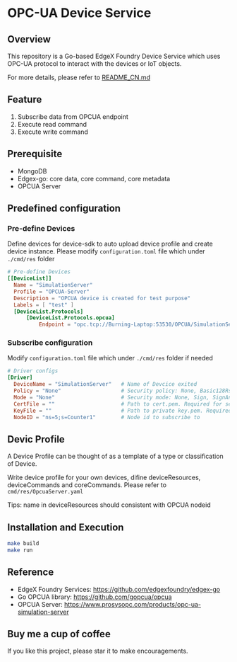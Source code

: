 # OPC-UA Device Service

## Overview
This repository is a Go-based EdgeX Foundry Device Service which uses OPC-UA protocol to interact with the devices or IoT objects.

For more details, please refer to [README_CN.md](https://github.com/Burning1020/device-opcua-go/blob/master/README_CN.md)

## Feature

1. Subscribe data from OPCUA endpoint
2. Execute read command
2. Execute write command

## Prerequisite
* MongoDB
* Edgex-go: core data, core command, core metadata
* OPCUA Server

## Predefined configuration

### Pre-define Devices
Define devices for device-sdk to auto upload device profile and create device instance. Please modify `configuration.toml` file which under `./cmd/res` folder
```toml
# Pre-define Devices
[[DeviceList]]
  Name = "SimulationServer"
  Profile = "OPCUA-Server"
  Description = "OPCUA device is created for test purpose"
  Labels = [ "test" ]
  [DeviceList.Protocols]
      [DeviceList.Protocols.opcua]
          Endpoint = "opc.tcp://Burning-Laptop:53530/OPCUA/SimulationServer"
```

### Subscribe configuration
Modify `configuration.toml` file which under `./cmd/res` folder if needed
```toml
# Driver configs
[Driver]
  DeviceName = "SimulationServer"   # Name of Devcice exited
  Policy = "None"                   # Security policy: None, Basic128Rsa15, Basic256, Basic256Sha256. Default: auto
  Mode = "None"                     # Security mode: None, Sign, SignAndEncrypt. Default: auto
  CertFile = ""                     # Path to cert.pem. Required for security mode/policy != None
  KeyFile = ""                      # Path to private key.pem. Required for security mode/policy != None
  NodeID = "ns=5;s=Counter1"        # Node id to subscribe to
```
## Devic Profile

A Device Profile can be thought of as a template of a type or classification of Device. 

Write device profile for your own devices, difine deviceResources, deviceCommands and coreCommands. Please refer to `cmd/res/OpcuaServer.yaml`

Tips: name in deviceResources should consistent with OPCUA nodeid


## Installation and Execution
```bash
make build
make run
```

## Reference
* EdgeX Foundry Services: https://github.com/edgexfoundry/edgex-go
* Go OPCUA library: https://github.com/gopcua/opcua
* OPCUA Server: https://www.prosysopc.com/products/opc-ua-simulation-server

## Buy me a cup of coffee
If you like this project, please star it to make encouragements.